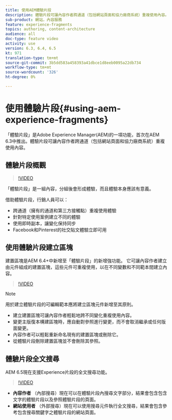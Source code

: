 ```yaml
---
title: 使用AEM體驗片段
description: 體驗片段可讓內容作者跨通道（包括網站頁面和協力廠商系統）重複使用內容。
sub-product: 網站，內容服務
feature: experience-fragments
topics: authoring, content-architecture
audience: all
doc-type: feature video
activity: use
version: 6.3, 6.4, 6.5
kt: 971
translation-type: tm+mt
source-git-commit: 3b5dd583a458393a41dbce1d8eeb0095a22db734
workflow-type: tm+mt
source-wordcount: '326'
ht-degree: 0%

---
```



# 使用體驗片段{#using-aem-experience-fragments}

「體驗片段」是Adobe Experience Manager(AEM)的一項功能，首次在AEM 6.3中推出。體驗片段可讓內容作者跨通道（包括網站頁面和協力廠商系統）重複使用內容。

## 體驗片段概觀

>[!VIDEO](https://video.tv.adobe.com/v/17028/?quality=9&learn=on)

「體驗片段」是一組內容，分組後會形成體驗，而且體驗本身應該有意義。

借助體驗片段，行銷人員可以：

* 跨通道（擁有的通道和第三方接觸點）重複使用體驗
* 針對特定使用案例建立不同的體驗
* 使用即時副本，讓變化保持同步
* Facebook和Pinterest的社交貼文體驗立即可用

## 使用體驗片段建立區塊

建置區塊是AEM 6.4+中新增至「體驗片段」的新增強功能。 它可讓內容作者建立由元件組成的建置區塊，這些元件可重複使用，以在不同變數和不同範本間建立內容。

>[!VIDEO](https://video.tv.adobe.com/v/21289/?quality=9&learn=on)

>[!NOTE]
>
> 用於建立體驗片段的可編輯範本應將建立區塊元件新增至其原則。

* 建立建置區塊可讓內容作者輕鬆地跨不同變化重複使用內容。
* 變更主版復本構建區塊時，應自動對參照進行變更，而不會取消繼承或任何版面變更。
* 內容作者可以輕鬆重新命名現有的建置區塊或刪除它。
* 從體驗片段刪除建置區塊並不會刪除其參照。

## 體驗片段全文搜尋

AEM 6.5現在支援Experience片段的全文搜尋功能。

>[!VIDEO](https://video.tv.adobe.com/v/27720/?quality=9&learn=on)

* **內容作者** （內部搜尋）現在可以在體驗片段內搜尋文字部分，結果會包含包含文字的體驗片段以及參照體驗片段的頁面。
* **網站使用者** （外部搜尋）現在可以使用搜尋元件執行全文搜尋，結果會包含參考包含搜尋關鍵字之體驗片段的網站頁面。
